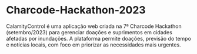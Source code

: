 # Charcode-Hackathon-2023
CalamityControl é uma aplicação web criada na 7ª Charcode Hackathon (setembro/2023) para gerenciar doações e suprimentos em cidades afetadas por inundações. A plataforma permite doações, previsão do tempo e notícias locais, com foco em priorizar as necessidades mais urgentes.
